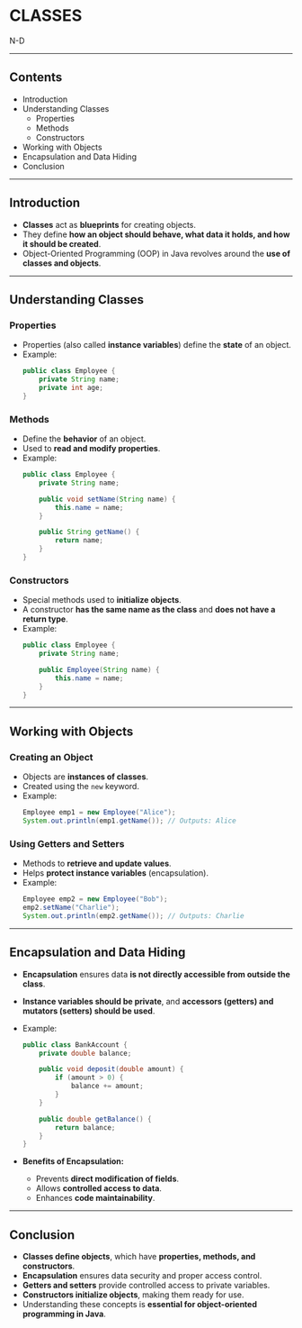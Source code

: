 # CLASSES
N-D

---

## Contents
- Introduction
- Understanding Classes
  - Properties
  - Methods
  - Constructors
- Working with Objects
- Encapsulation and Data Hiding
- Conclusion

---

## Introduction
- **Classes** act as **blueprints** for creating objects.
- They define **how an object should behave, what data it holds, and how it should be created**.
- Object-Oriented Programming (OOP) in Java revolves around the **use of classes and objects**.

---

## Understanding Classes
### **Properties**
- Properties (also called **instance variables**) define the **state** of an object.
- Example:
  ```java
  public class Employee {
      private String name;
      private int age;
  }
  ```

### **Methods**
- Define the **behavior** of an object.
- Used to **read and modify properties**.
- Example:
  ```java
  public class Employee {
      private String name;

      public void setName(String name) {
          this.name = name;
      }

      public String getName() {
          return name;
      }
  }
  ```

### **Constructors**
- Special methods used to **initialize objects**.
- A constructor **has the same name as the class** and **does not have a return type**.
- Example:
  ```java
  public class Employee {
      private String name;

      public Employee(String name) {
          this.name = name;
      }
  }
  ```

---

## Working with Objects
### **Creating an Object**
- Objects are **instances of classes**.
- Created using the `new` keyword.
- Example:
  ```java
  Employee emp1 = new Employee("Alice");
  System.out.println(emp1.getName()); // Outputs: Alice
  ```

### **Using Getters and Setters**
- Methods to **retrieve and update values**.
- Helps **protect instance variables** (encapsulation).
- Example:
  ```java
  Employee emp2 = new Employee("Bob");
  emp2.setName("Charlie");
  System.out.println(emp2.getName()); // Outputs: Charlie
  ```

---

## Encapsulation and Data Hiding
- **Encapsulation** ensures data **is not directly accessible from outside the class**.
- **Instance variables should be private**, and **accessors (getters) and mutators (setters) should be used**.
- Example:
  ```java
  public class BankAccount {
      private double balance;

      public void deposit(double amount) {
          if (amount > 0) {
              balance += amount;
          }
      }

      public double getBalance() {
          return balance;
      }
  }
  ```

- **Benefits of Encapsulation:**
  - Prevents **direct modification of fields**.
  - Allows **controlled access to data**.
  - Enhances **code maintainability**.

---

## Conclusion
- **Classes define objects**, which have **properties, methods, and constructors**.
- **Encapsulation** ensures data security and proper access control.
- **Getters and setters** provide controlled access to private variables.
- **Constructors initialize objects**, making them ready for use.
- Understanding these concepts is **essential for object-oriented programming in Java**.